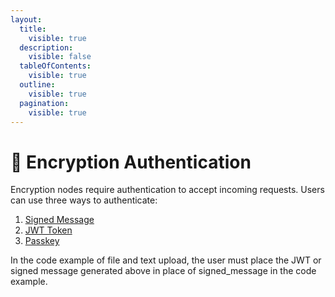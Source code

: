 ```yaml
---
layout:
  title:
    visible: true
  description:
    visible: false
  tableOfContents:
    visible: true
  outline:
    visible: true
  pagination:
    visible: true
---
```


# 🔐 Encryption Authentication

Encryption nodes require authentication to accept incoming requests. Users can use three ways to authenticate:

1. [Signed Message](method-1-signed-message.md)
2. [JWT Token](method-2-jwt.md)
3. [Passkey](method-3-passkey.md)

In the code example of file and text upload, the user must place the JWT or signed message generated above in place of signed\_message in the code example.
